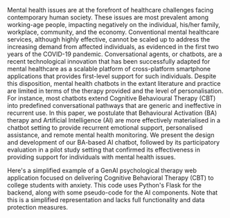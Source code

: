 Mental health issues are at the forefront of healthcare challenges facing contemporary human society. These issues are most prevalent among working-age people, impacting negatively on the individual, his/her family, workplace, community, and the economy. Conventional mental healthcare services, although highly effective, cannot be scaled up to address the increasing demand from affected individuals, as evidenced in the first two years of the COVID-19 pandemic. Conversational agents, or chatbots, are a recent technological innovation that has been successfully adapted for mental healthcare as a scalable platform of cross-platform smartphone applications that provides first-level support for such individuals. Despite this disposition, mental health chatbots in the extant literature and practice are limited in terms of the therapy provided and the level of personalisation. For instance, most chatbots extend Cognitive Behavioural Therapy (CBT) into predefined conversational pathways that are generic and ineffective in recurrent use. In this paper, we postulate that Behavioural Activation (BA) therapy and Artificial Intelligence (AI) are more effectively materialised in a chatbot setting to provide recurrent emotional support, personalised assistance, and remote mental health monitoring. We present the design and development of our BA-based AI chatbot, followed by its participatory evaluation in a pilot study setting that confirmed its effectiveness in providing support for individuals with mental health issues.



Here's a simplified example of a GenAI psychological therapy web application focused on delivering Cognitive Behavioral Therapy (CBT) to college students with anxiety. This code uses Python's Flask for the backend, along with some pseudo-code for the AI components. Note that this is a simplified representation and lacks full functionality and data protection measures.
